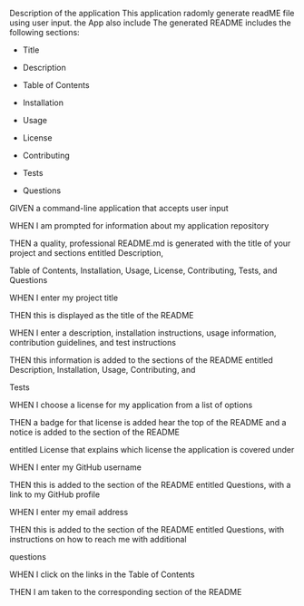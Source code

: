 Description of the application
This application radomly generate readME file using user input. the App also include
 The generated README includes the following sections: 

  * Title

  * Description

  * Table of Contents

  * Installation

  * Usage

  * License

  * Contributing

  * Tests


  * Questions
  
GIVEN a command-line application that accepts user input


WHEN I am prompted for information about my application repository


THEN a quality, professional README.md is generated with the title of your project and sections entitled Description, 

Table of Contents, Installation, Usage, License, Contributing, Tests, and Questions


WHEN I enter my project title


THEN this is displayed as the title of the README


WHEN I enter a description, installation instructions, usage information, contribution guidelines, and test instructions


THEN this information is added to the sections of the README entitled Description, Installation, Usage, Contributing, and 

Tests

WHEN I choose a license for my application from a list of options


THEN a badge for that license is added hear the top of the README and a notice is added to the section of the README 

entitled License that explains which license the application is covered under


WHEN I enter my GitHub username


THEN this is added to the section of the README entitled Questions, with a link to my GitHub profile


WHEN I enter my email address


THEN this is added to the section of the README entitled Questions, with instructions on how to reach me with additional 

questions


WHEN I click on the links in the Table of Contents


THEN I am taken to the corresponding section of the README


